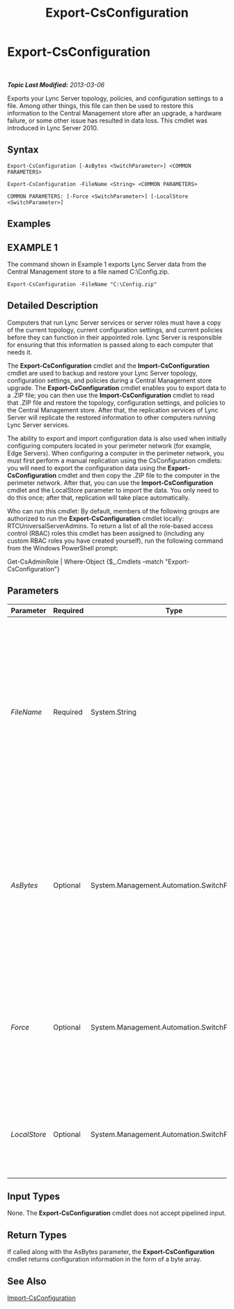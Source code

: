 ﻿---
title: Export-CsConfiguration
TOCTitle: Export-CsConfiguration
ms:assetid: 7da7e133-e405-466c-a852-06a4fb678c59
ms:mtpsurl: https://technet.microsoft.com/en-us/library/Gg398627(v=OCS.15)
ms:contentKeyID: 48184614
ms.date: 07/23/2014
mtps_version: v=OCS.15
---

<div data-xmlns="http://www.w3.org/1999/xhtml">

<div class="topic" data-xmlns="http://www.w3.org/1999/xhtml" data-msxsl="urn:schemas-microsoft-com:xslt" data-cs="http://msdn.microsoft.com/en-us/">

<div data-asp="http://msdn2.microsoft.com/asp">

# Export-CsConfiguration

</div>

<div id="mainSection">

<div id="mainBody">

<span> </span>

_**Topic Last Modified:** 2013-03-06_

Exports your Lync Server topology, policies, and configuration settings to a file. Among other things, this file can then be used to restore this information to the Central Management store after an upgrade, a hardware failure, or some other issue has resulted in data loss. This cmdlet was introduced in Lync Server 2010.

<div>

## Syntax

    Export-CsConfiguration [-AsBytes <SwitchParameter>] <COMMON PARAMETERS>

    Export-CsConfiguration -FileName <String> <COMMON PARAMETERS>

    COMMON PARAMETERS: [-Force <SwitchParameter>] [-LocalStore <SwitchParameter>]

</div>

<div>

## Examples

<div>

## EXAMPLE 1

The command shown in Example 1 exports Lync Server data from the Central Management store to a file named C:\\Config.zip.

    Export-CsConfiguration -FileName "C:\Config.zip"

</div>

</div>

<div>

## Detailed Description

Computers that run Lync Server services or server roles must have a copy of the current topology, current configuration settings, and current policies before they can function in their appointed role. Lync Server is responsible for ensuring that this information is passed along to each computer that needs it.

The **Export-CsConfiguration** cmdlet and the **Import-CsConfiguration** cmdlet are used to backup and restore your Lync Server topology, configuration settings, and policies during a Central Management store upgrade. The **Export-CsConfiguration** cmdlet enables you to export data to a .ZIP file; you can then use the **Import-CsConfiguration** cmdlet to read that .ZIP file and restore the topology, configuration settings, and policies to the Central Management store. After that, the replication services of Lync Server will replicate the restored information to other computers running Lync Server services.

The ability to export and import configuration data is also used when initially configuring computers located in your perimeter network (for example, Edge Servers). When configuring a computer in the perimeter network, you must first perform a manual replication using the CsConfiguration cmdlets: you will need to export the configuration data using the **Export-CsConfiguration** cmdlet and then copy the .ZIP file to the computer in the perimeter network. After that, you can use the **Import-CsConfiguration** cmdlet and the LocalStore parameter to import the data. You only need to do this once; after that, replication will take place automatically.

Who can run this cmdlet: By default, members of the following groups are authorized to run the **Export-CsConfiguration** cmdlet locally: RTCUniversalServerAdmins. To return a list of all the role-based access control (RBAC) roles this cmdlet has been assigned to (including any custom RBAC roles you have created yourself), run the following command from the Windows PowerShell prompt:

Get-CsAdminRole | Where-Object {$\_.Cmdlets –match "Export-CsConfiguration"}

</div>

<div>

## Parameters


<table>
<colgroup>
<col style="width: 25%" />
<col style="width: 25%" />
<col style="width: 25%" />
<col style="width: 25%" />
</colgroup>
<thead>
<tr class="header">
<th>Parameter</th>
<th>Required</th>
<th>Type</th>
<th>Description</th>
</tr>
</thead>
<tbody>
<tr class="odd">
<td><p><em>FileName</em></p></td>
<td><p>Required</p></td>
<td><p>System.String</p></td>
<td><p>Path to the .ZIP file to be created when you run the <strong>Export-CsConfiguration</strong> cmdlet. For example: -FileName &quot;C:\Config.zip&quot;. Note that you must include either the FileName or the AsBytes parameters, but not both, when calling the <strong>Export-CsConfiguration</strong> cmdlet.</p></td>
</tr>
<tr class="even">
<td><p><em>AsBytes</em></p></td>
<td><p>Optional</p></td>
<td><p>System.Management.Automation.SwitchParameter</p></td>
<td><p>Returns topology information as a byte array; the returned data must then be stored in a variable in order to be used by the <strong>Import-CsConfiguration</strong> cmdlet. You cannot use both AsBytes and FileName in the same command.</p></td>
</tr>
<tr class="odd">
<td><p><em>Force</em></p></td>
<td><p>Optional</p></td>
<td><p>System.Management.Automation.SwitchParameter</p></td>
<td><p>Suppresses the display of any non-fatal error message that might occur when running the command. To set the Force parameter to True use this syntax:</p>
<p>-Force:$True</p></td>
</tr>
<tr class="even">
<td><p><em>LocalStore</em></p></td>
<td><p>Optional</p></td>
<td><p>System.Management.Automation.SwitchParameter</p></td>
<td><p>Retrieves the configuration data from the local computer rather than from the Central Management store itself.</p></td>
</tr>
</tbody>
</table>


</div>

<div>

## Input Types

None. The **Export-CsConfiguration** cmdlet does not accept pipelined input.

</div>

<div>

## Return Types

If called along with the AsBytes parameter, the **Export-CsConfiguration** cmdlet returns configuration information in the form of a byte array.

</div>

<div>

## See Also


[Import-CsConfiguration](import-csconfiguration.md)  
  

</div>

</div>

<span> </span>

</div>

</div>

</div>

